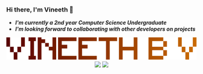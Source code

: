 ### Hi there, I'm Vineeth 👋

<!--
**vineethbv/vineethbv** is a ✨ _special_ ✨ repository because its `README.md` (this file) appears on your GitHub profile.

Here are some ideas to get you started:

- 🔭 I’m currently working on ...
- 🌱 I’m currently learning ...
- 👯 I’m looking to collaborate on ...
- 🤔 I’m looking for help with ...
- 💬 Ask me about ...
- 📫 How to reach me: ...
- 😄 Pronouns: ...
- ⚡ Fun fact: ...
-->

- ***I'm currently a 2nd year Computer Science Undergraduate***
- ***I'm looking forward to collaborating with other developers on projects***

<p align="center">
  <img src="logo_Personal.png">
  <img src = "https://github-readme-stats.vercel.app/api?username=vineethbv&count_private=true&theme=algolia&show_icons=true" align = "center">
  <img src = "https://github-readme-stats.vercel.app/api/top-langs/?username=vineethbv&count_private=true&theme=algolia&count=6height=20" align = "center">
</p>
